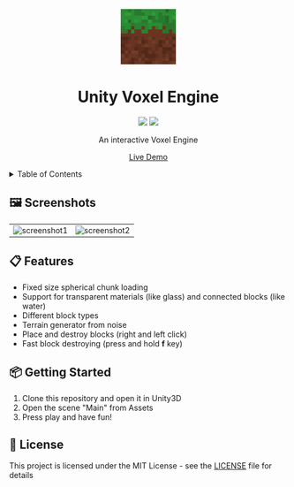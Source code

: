 <div align="center">
  <img src="logo.png" alt="Logo" width="100" height="100">
  <h1>Unity Voxel Engine</h1>
  <p>
    <img src="https://img.shields.io/badge/C%23-239120?logo=c-sharp&logoColor=white"></img>
    <img src="https://img.shields.io/badge/Unity-000000?logo=unity&logoColor=white"></img>
  </p>
  An interactive Voxel Engine
  <p><a href="https://lischilpp.github.io/unity-voxel-engine-demo/" target="_blank">Live Demo</a></p>
</div>

<details>
  <summary>Table of Contents</summary>
  <ul>
    <li><a href="#%EF%B8%8F-screenshots">🖼️ Screenshots</a></li>
    <li><a href="#-features">📋 Features</a></li>
    <li><a href="#-getting-started">📦 Getting started</a></li>
    <li><a href="#-license">📝 License</a></li>
  </ul>
</details>

## 🖼️ Screenshots
<table>
  <tr>
    <td><img src="screenshots/screenshot1.png" width="500px" alt="screenshot1" /></td>
    <td><img src="screenshots/screenshot2.png" width="500px" alt="screenshot2" /></td>
  </tr>
</table>

## 📋 Features
- Fixed size spherical chunk loading
- Support for transparent materials (like glass) and connected blocks (like water)
- Different block types
- Terrain generator from noise
- Place and destroy blocks (right and left click)
- Fast block destroying (press and hold **f** key)

## 📦 Getting Started
1. Clone this repository and open it in Unity3D
2. Open the scene "Main" from Assets
5. Press play and have fun!

## 📝 License
This project is licensed under the MIT License - see the [LICENSE](LICENSE) file for details
